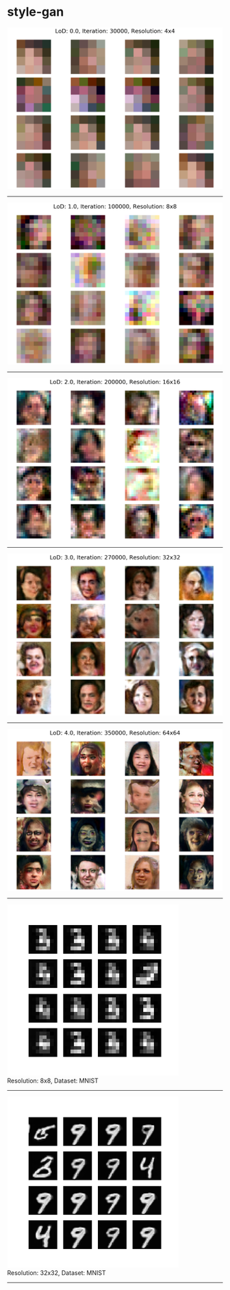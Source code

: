 # style-gan

![ffhq1](./result-images/ffhq1.png)<hr>

![ffhq2](./result-images/ffhq2.png)<hr>

![ffhq3](result-images/ffhq3.png)<hr>

![ffhq4](result-images/ffhq4.png)<hr>

![ffhq5](result-images/ffhq5.png)<hr>

![mnist1](./result-images/mnist1.png)<br>
Resolution: 8x8, Dataset: MNIST<hr>

![mnist2](./result-images/mnist2.png)<br>
Resolution: 32x32, Dataset: MNIST<hr>
